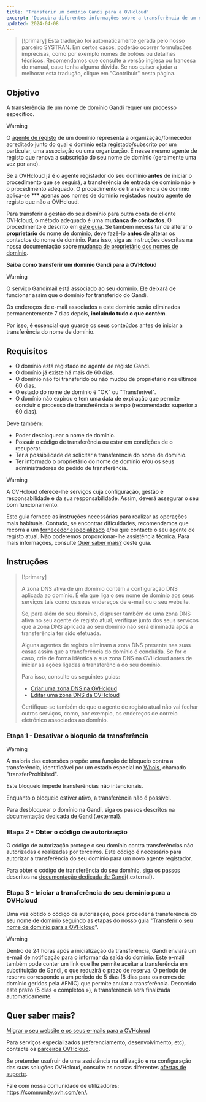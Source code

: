 ```yaml
---
title: 'Transferir um domínio Gandi para a OVHcloud'
excerpt: 'Descubra diferentes informações sobre a transferência de um nome de domínio Gandi para a OVHcloud'
updated: 2024-04-08
---
```


> [!primary]
> Esta tradução foi automaticamente gerada pelo nosso parceiro SYSTRAN. Em certos casos, poderão ocorrer formulações imprecisas, como por exemplo nomes de botões ou detalhes técnicos. Recomendamos que consulte a versão inglesa ou francesa do manual, caso tenha alguma dúvida. Se nos quiser ajudar a melhorar esta tradução, clique em "Contribuir" nesta página.
>

## Objetivo

A transferência de um nome de domínio Gandi requer um processo específico.

> [!warning]
>
> O [agente de registo](https://www.ovhcloud.com/pt/learn/what-is-domain-name-registar/) de um domínio representa a organização/fornecedor acreditado junto do qual o domínio está registado/subscrito por um particular, uma associação ou uma organização. É nesse mesmo agente de registo que renova a subscrição do seu nome de domínio (geralmente uma vez por ano).
>
> Se a OVHcloud já é o agente registador do seu domínio **antes** de iniciar o procedimento que se seguirá, a transferência de entrada de domínio não é o procedimento adequado. O procedimento de transferência de domínio aplica-se *** apenas aos nomes de domínio registados noutro agente de registo que não a OVHcloud.
>
> Para transferir a gestão do seu domínio para outra conta de cliente OVHcloud, o método adequado é uma **mudança de contactos**. O procedimento é descrito em [este guia](/pages/account_and_service_management/account_information/managing_contacts).
> Se também necessitar de alterar o **proprietário** do nome de domínio, deve fazê-lo **antes** de alterar os contactos do nome de domínio. Para isso, siga as instruções descritas na nossa documentação sobre [mudança de proprietário dos nomes de domínio](/pages/web_cloud/domains/trade_domain).
>

**Saiba como transferir um domínio Gandi para a OVHcloud**

> [!warning]
>
> O serviço Gandimail está associado ao seu domínio. Ele deixará de funcionar assim que o domínio for transferido do Gandi. 
>
> Os endereços de e-mail associados a este domínio serão eliminados permanentemente 7 dias depois, **incluindo tudo o que contém**.
>
> Por isso, é essencial que guarde os seus conteúdos antes de iniciar a transferência do nome de domínio.
>

## Requisitos

- O domínio está registado no agente de registo Gandi.
- O domínio já existe há mais de 60 dias.
- O domínio não foi transferido ou não mudou de proprietário nos últimos 60 dias.
- O estado do nome de domínio é "OK" ou "Transferível".
- O domínio não expirou e tem uma data de expiração que permite concluir o processo de transferência a tempo (recomendado: superior a 60 dias).

Deve também:

- Poder desbloquear o nome de domínio.
- Possuir o código de transferência ou estar em condições de o recuperar.
- Ter a possibilidade de solicitar a transferência do nome de domínio.
- Ter informado o proprietário do nome de domínio e/ou os seus administradores do pedido de transferência.

> [!warning]
>
> A OVHcloud oferece-lhe serviços cuja configuração, gestão e responsabilidade é da sua responsabilidade. Assim, deverá assegurar o seu bom funcionamento.
>
> Este guia fornece as instruções necessárias para realizar as operações mais habituais. Contudo, se encontrar dificuldades, recomendamos que recorra a um [fornecedor especializado](/links/partner) e/ou que contacte o seu agente de registo atual. Não poderemos proporcionar-lhe assistência técnica. Para mais informações, consulte [Quer saber mais?](#go-further) deste guia.
>

## Instruções

> [!primary]
>
> A zona DNS ativa de um domínio contém a configuração DNS aplicada ao domínio. É ela que liga o seu nome de domínio aos seus serviços tais como os seus endereços de e-mail ou o seu website.
>
> Se, para além do seu domínio, dispuser também de uma zona DNS ativa no seu agente de registo atual, verifique junto dos seus serviços que a zona DNS aplicada ao seu domínio não será eliminada após a transferência ter sido efetuada.
>
> Alguns agentes de registo eliminam a zona DNS presente nas suas casas assim que a transferência do domínio é concluída. Se for o caso, crie de forma idêntica a sua zona DNS na OVHcloud antes de iniciar as ações ligadas à transferência do seu domínio.
>
> Para isso, consulte os seguintes guias:
>
> - [Criar uma zona DNS na OVHcloud](pages/web_cloud/domains/dns_zone_create)
> - [Editar uma zona DNS da OVHcloud](/pages/web_cloud/domains/dns_zone_edit)
>
> Certifique-se também de que o agente de registo atual não vai fechar outros serviços, como, por exemplo, os endereços de correio eletrónico associados ao domínio.
>

### Etapa 1 - Desativar o bloqueio da transferência

> [!warning]
>
> A maioria das extensões propõe uma função de bloqueio contra a transferência, identificável por um estado especial no [Whois](https://www.ovhcloud.com/pt/domains/whois/), chamado "transferProhibited".
>
> Este bloqueio impede transferências não intencionais.
>
> Enquanto o bloqueio estiver ativo, a transferência não é possível.
>

Para desbloquear o domínio na Gandi, siga os passos descritos na [documentação dedicada de Gandi](https://docs.gandi.net/en/domain_names/transfer_out/transfer_lock.html){.external}.

### Etapa 2 - Obter o código de autorização

O código de autorização protege o seu domínio contra transferências não autorizadas e realizadas por terceiros. Este código é necessário para autorizar a transferência do seu domínio para um novo agente registador.

Para obter o código de transferência do seu domínio, siga os passos descritos na [documentação dedicada de Gandi](https://docs.gandi.net/en/domain_names/transfer_out/auth_info.html){.external}.

### Etapa 3 - Iniciar a transferência do seu domínio para a OVHcloud
  
Uma vez obtido o código de autorização, pode proceder à transferência do seu nome de domínio seguindo as etapas do nosso guia "[Transferir o seu nome de domínio para a OVHcloud](/pages/web_cloud/domains/transfer_incoming_generic_domain)".

> [!warning]
>
> Dentro de 24 horas após a inicialização da transferência, Gandi enviará um e-mail de notificação para o informar da saída do domínio.
> Este e-mail também pode conter um link que lhe permite aceitar a transferência em substituição de Gandi, o que reduzirá o prazo de reserva.
> O período de reserva corresponde a um período de 5 dias (8 dias para os nomes de domínio geridos pela AFNIC) que permite anular a transferência.
> Decorrido este prazo (5 dias « completos »), a transferência será finalizada automaticamente.
>

## Quer saber mais? <a name="go-further"></a>

[Migrar o seu website e os seus e-mails para a OVHcloud](/pages/web_cloud/web_hosting/hosting_migrating_to_ovh)

Para serviços especializados (referenciamento, desenvolvimento, etc), contacte os [parceiros OVHcloud](/links/partner).

Se pretender usufruir de uma assistência na utilização e na configuração das suas soluções OVHcloud, consulte as nossas diferentes [ofertas de suporte](/links/support).

Fale com nossa comunidade de utilizadores: <https://community.ovh.com/en/>.